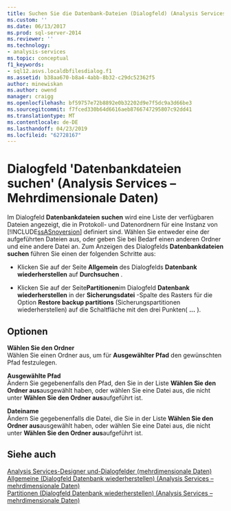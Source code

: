```yaml
---
title: Suchen Sie die Datenbank-Dateien (Dialogfeld) (Analysis Services – mehrdimensionale Daten) | Microsoft-Dokumentation
ms.custom: ''
ms.date: 06/13/2017
ms.prod: sql-server-2014
ms.reviewer: ''
ms.technology:
- analysis-services
ms.topic: conceptual
f1_keywords:
- sql12.asvs.localdbfilesdialog.f1
ms.assetid: b38aa670-b8a4-4abb-8b32-c29dc52362f5
author: minewiskan
ms.author: owend
manager: craigg
ms.openlocfilehash: bf59757e72b8892e0b32202d9e7f5dc9a3d66be3
ms.sourcegitcommit: f7fced330b64d6616aeb8766747295807c92dd41
ms.translationtype: MT
ms.contentlocale: de-DE
ms.lasthandoff: 04/23/2019
ms.locfileid: "62728167"
---
```

# <a name="locate-database-files-dialog-box-analysis-services---multidimensional-data"></a>Dialogfeld 'Datenbankdateien suchen' (Analysis Services – Mehrdimensionale Daten)
  Im Dialogfeld **Datenbankdateien suchen** wird eine Liste der verfügbaren Dateien angezeigt, die in Protokoll- und Datenordnern für eine Instanz von [!INCLUDE[ssASnoversion](../includes/ssasnoversion-md.md)] definiert sind. Wählen Sie entweder eine der aufgeführten Dateien aus, oder geben Sie bei Bedarf einen anderen Ordner und eine andere Datei an. Zum Anzeigen des Dialogfelds **Datenbankdateien suchen** führen Sie einen der folgenden Schritte aus:  
  
-   Klicken Sie auf der Seite **Allgemein** des Dialogfelds **Datenbank wiederherstellen** auf **Durchsuchen** .  
  
-   Klicken Sie auf der Seite**Partitionen**im Dialogfeld **Datenbank wiederherstellen** in der **Sicherungsdatei** -Spalte des Rasters für die Option **Restore backup partitions** (Sicherungspartitionen wiederherstellen) auf die Schaltfläche mit den drei Punkten( **...** ).  
  
## <a name="options"></a>Optionen  
 **Wählen Sie den Ordner**  
 Wählen Sie einen Ordner aus, um für **Ausgewählter Pfad** den gewünschten Pfad festzulegen.  
  
 **Ausgewählte Pfad**  
 Ändern Sie gegebenenfalls den Pfad, den Sie in der Liste **Wählen Sie den Ordner aus**ausgewählt haben, oder wählen Sie eine Datei aus, die nicht unter **Wählen Sie den Ordner aus**aufgeführt ist.  
  
 **Dateiname**  
 Ändern Sie gegebenenfalls die Datei, die Sie in der Liste **Wählen Sie den Ordner aus**ausgewählt haben, oder wählen Sie eine Datei aus, die nicht unter **Wählen Sie den Ordner aus**aufgeführt ist.  
  
## <a name="see-also"></a>Siehe auch  
 [Analysis Services-Designer und-Dialogfelder &#40;mehrdimensionale Daten&#41;](analysis-services-designers-and-dialog-boxes-multidimensional-data.md)   
 [Allgemeine &#40;Dialogfeld Datenbank wiederherstellen&#41; &#40;Analysis Services – mehrdimensionale Daten&#41;](general-restore-database-dialog-box-analysis-services-multidimensional-data.md)   
 [Partitionen &#40;Dialogfeld Datenbank wiederherstellen&#41; &#40;Analysis Services – mehrdimensionale Daten&#41;](partitions-restore-database-dialog-box-analysis-services-multidimensional-data.md)  
  
  
